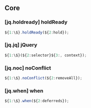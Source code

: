 ## Core

### [jq.holdready] holdReady

```javascript
${1:\$}.holdReady(${2:hold});
```

### [jq.jq] jQuery

```javascript
${1:\$}(${2:selector}${3:, context});
```

### [jq.noc] noConflict

```javascript
${1:\$}.noConflict(${2:removeAll});
```

### [jq.when] when

```javascript
${1:\$}.when(${2:deferreds});
```
